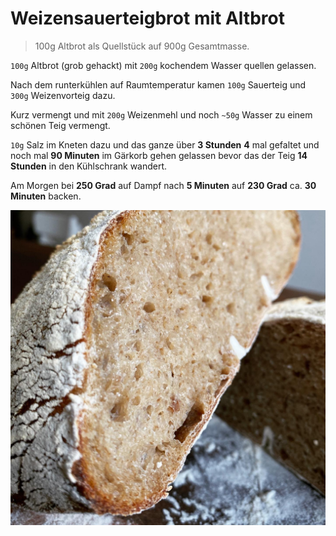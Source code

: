 # Weizensauerteigbrot mit Altbrot

> 100g Altbrot als Quellstück auf 900g Gesamtmasse.

`100g` Altbrot (grob gehackt) mit `200g` kochendem Wasser quellen gelassen.

Nach dem runterkühlen auf Raumtemperatur kamen `100g` Sauerteig und `300g` Weizenvorteig dazu.

Kurz vermengt und mit `200g` Weizenmehl und noch `~50g` Wasser zu einem schönen Teig vermengt. 

`10g` Salz im Kneten dazu und das ganze über **3 Stunden** **4** mal gefaltet und noch mal **90 Minuten** im Gärkorb gehen gelassen bevor das der Teig **14 Stunden** in den Kühlschrank wandert.

Am Morgen bei **250 Grad** auf Dampf nach **5 Minuten** auf **230 Grad** ca. **30 Minuten** backen.

![Weizensauerteigbrot mit Altbrot im Anschnitt](bilder/Weizensauerteig-mit-Altbrot.jpg)

